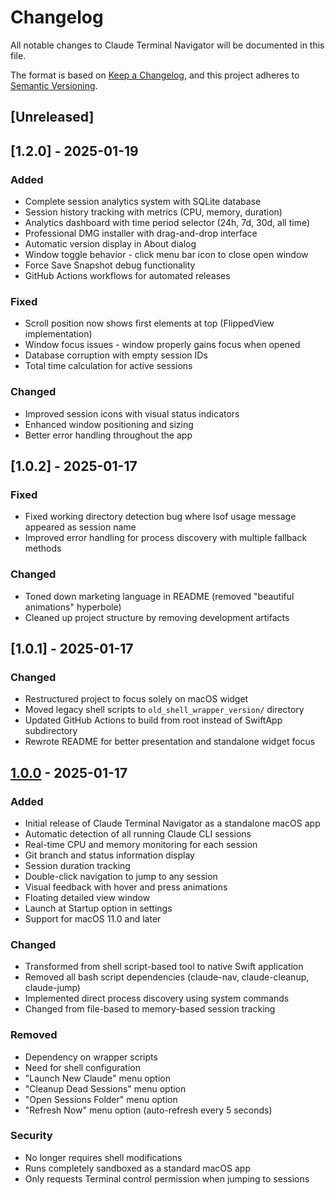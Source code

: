 # Changelog

All notable changes to Claude Terminal Navigator will be documented in this file.

The format is based on [Keep a Changelog](https://keepachangelog.com/en/1.0.0/),
and this project adheres to [Semantic Versioning](https://semver.org/spec/v2.0.0.html).

## [Unreleased]

## [1.2.0] - 2025-01-19

### Added
- Complete session analytics system with SQLite database
- Session history tracking with metrics (CPU, memory, duration)
- Analytics dashboard with time period selector (24h, 7d, 30d, all time)
- Professional DMG installer with drag-and-drop interface
- Automatic version display in About dialog
- Window toggle behavior - click menu bar icon to close open window
- Force Save Snapshot debug functionality
- GitHub Actions workflows for automated releases

### Fixed
- Scroll position now shows first elements at top (FlippedView implementation)
- Window focus issues - window properly gains focus when opened
- Database corruption with empty session IDs
- Total time calculation for active sessions

### Changed
- Improved session icons with visual status indicators
- Enhanced window positioning and sizing
- Better error handling throughout the app

## [1.0.2] - 2025-01-17

### Fixed
- Fixed working directory detection bug where lsof usage message appeared as session name
- Improved error handling for process discovery with multiple fallback methods

### Changed
- Toned down marketing language in README (removed "beautiful animations" hyperbole)
- Cleaned up project structure by removing development artifacts

## [1.0.1] - 2025-01-17

### Changed
- Restructured project to focus solely on macOS widget
- Moved legacy shell scripts to `old_shell_wrapper_version/` directory
- Updated GitHub Actions to build from root instead of SwiftApp subdirectory
- Rewrote README for better presentation and standalone widget focus

## [1.0.0] - 2025-01-17

### Added
- Initial release of Claude Terminal Navigator as a standalone macOS app
- Automatic detection of all running Claude CLI sessions
- Real-time CPU and memory monitoring for each session
- Git branch and status information display
- Session duration tracking
- Double-click navigation to jump to any session
- Visual feedback with hover and press animations
- Floating detailed view window
- Launch at Startup option in settings
- Support for macOS 11.0 and later

### Changed
- Transformed from shell script-based tool to native Swift application
- Removed all bash script dependencies (claude-nav, claude-cleanup, claude-jump)
- Implemented direct process discovery using system commands
- Changed from file-based to memory-based session tracking

### Removed
- Dependency on wrapper scripts
- Need for shell configuration
- "Launch New Claude" menu option
- "Cleanup Dead Sessions" menu option
- "Open Sessions Folder" menu option
- "Refresh Now" menu option (auto-refresh every 5 seconds)

### Security
- No longer requires shell modifications
- Runs completely sandboxed as a standard macOS app
- Only requests Terminal control permission when jumping to sessions

[1.0.0]: https://github.com/GailenTech/claude-terminal-navigator/releases/tag/v1.0.0